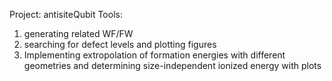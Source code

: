 Project: antisiteQubit
Tools: 
  1. generating related WF/FW
  2. searching for defect levels and plotting figures
  3. Implementing extropolation of formation energies with different geometries and determining size-independent ionized energy with plots
